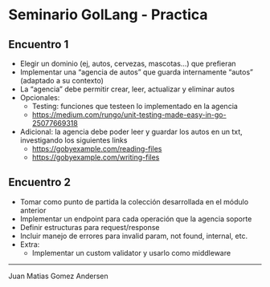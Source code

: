 
# Seminario GolLang - Practica

## Encuentro 1

- Elegir un dominio (ej, autos, cervezas, mascotas…) que prefieran
- Implementar una “agencia de autos” que guarda internamente “autos” (adaptado a su contexto)
- La “agencia” debe permitir crear, leer, actualizar y eliminar autos
- Opcionales:
   - 	Testing: funciones que testeen lo implementado en la agencia
   - https://medium.com/rungo/unit-testing-made-easy-in-go-25077669318
 - Adicional: la agencia debe poder leer y guardar los autos en un txt, investigando los siguientes links
   - https://gobyexample.com/reading-files
   - https://gobyexample.com/writing-files

## Encuentro 2

- Tomar como punto de partida la colección desarrollada en el módulo anterior
- Implementar un endpoint para cada operación que la agencia soporte
- Definir estructuras para request/response
- Incluir manejo de errores para invalid param, not found, internal, etc.
- Extra:
  - Implementar un custom validator y usarlo como middleware


------------
Juan Matias Gomez Andersen
